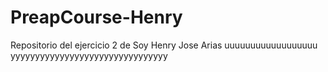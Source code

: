 # PreapCourse-Henry
Repositorio del ejercicio 2 de Soy Henry
Jose Arias
uuuuuuuuuuuuuuuuuu
yyyyyyyyyyyyyyyyyyyyyyyyyyyyyyyy
